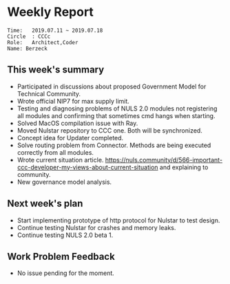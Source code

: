 # Weekly Report 
```
Time: 	2019.07.11 ~ 2019.07.18
Circle	: CCCc
Role:	Architect,Coder
Name: Berzeck
```
## This week's summary

- Participated in discussions about proposed Government Model for Technical Community.
- Wrote official NIP7 for max supply limit.
- Testing and diagnosing problems of NULS 2.0 modules not registering all modules and confirming that sometimes cmd hangs when starting.
- Solved MacOS compilation issue with Ray.
- Moved Nulstar repository to CCC one. Both will be synchronized.
- Concept idea for Updater completed.
- Solve routing problem from Connector. Methods are being executed correctly from all modules.
- Wrote current situation article. https://nuls.community/d/566-important-ccc-developer-my-views-about-current-situation and explaining to community.
- New governance model analysis.

## Next week's plan

- Start implementing prototype of http protocol for Nulstar  to test design.
- Continue testing Nulstar for crashes and memory leaks.
- Continue testing NULS 2.0 beta 1.

## Work Problem Feedback

- No issue pending for the moment.

